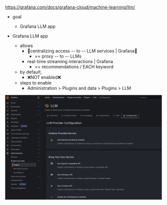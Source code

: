 https://grafana.com/docs/grafana-cloud/machine-learning/llm/

* goal
  * Grafana LLM app

* Grafana LLM app
  * allows
    * 👀centralizing access -- to -- LLM services | Grafana👀
      * == proxy -- to -- LLMs
    * real-time streaming interactions | Grafana
      * == recommendations / EACH keyword
  * by default,
    * ❌NOT enabled❌
  * steps to enable
    * Administration > Plugins and data > Plugins > LLM

![](static/grafanaLLMApp.png)
